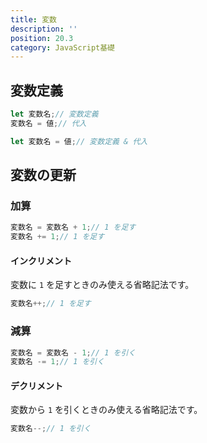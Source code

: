 ```yaml
---
title: 変数
description: ''
position: 20.3
category: JavaScript基礎
---
```


## 変数定義

```javascript
let 変数名;// 変数定義
変数名 = 値;// 代入

let 変数名 = 値;// 変数定義 & 代入
```

## 変数の更新

### 加算

```javascript
変数名 = 変数名 + 1;// 1 を足す
変数名 += 1;// 1 を足す
```

#### インクリメント
変数に `1` を足すときのみ使える省略記法です。

```javascript
変数名++;// 1 を足す
```

### 減算

```javascript
変数名 = 変数名 - 1;// 1 を引く
変数名 -= 1;// 1 を引く
```

#### デクリメント

変数から `1` を引くときのみ使える省略記法です。

```javascript
変数名--;// 1 を引く
```